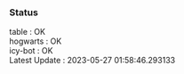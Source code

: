 ### Status


table : OK  
hogwarts : OK  
icy-bot : OK  
Latest Update : 2023-05-27 01:58:46.293133

